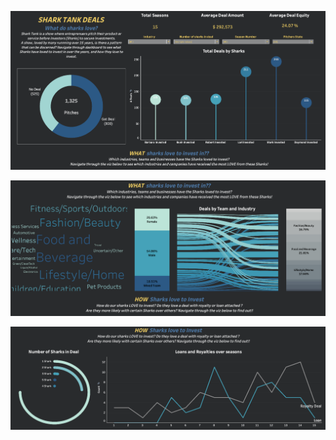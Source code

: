 ![Shark Tank Snaps](Shark_Tank_snap_1.png)

![Shark Tank Snaps](Shark_Tank_Snap_2.png)

![Shark Tank Snaps](Shark_Tank_Snap_3.png)
